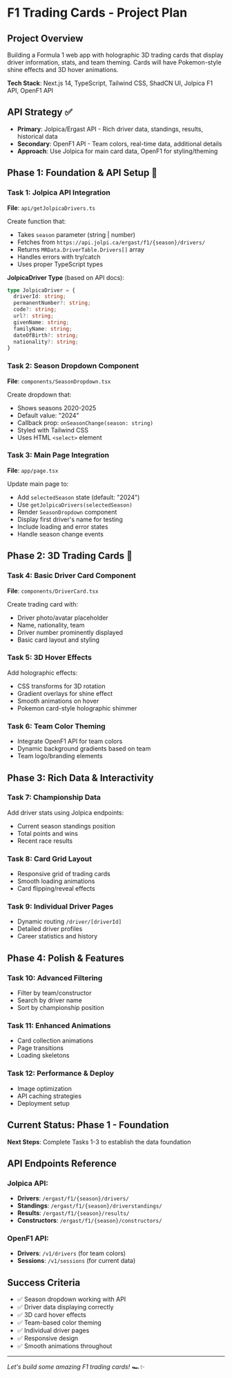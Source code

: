 # F1 Trading Cards - Project Plan

## Project Overview
Building a Formula 1 web app with holographic 3D trading cards that display driver information, stats, and team theming. Cards will have Pokemon-style shine effects and 3D hover animations.

**Tech Stack**: Next.js 14, TypeScript, Tailwind CSS, ShadCN UI, Jolpica F1 API, OpenF1 API

## API Strategy ✅
- **Primary**: Jolpica/Ergast API - Rich driver data, standings, results, historical data
- **Secondary**: OpenF1 API - Team colors, real-time data, additional details
- **Approach**: Use Jolpica for main card data, OpenF1 for styling/theming

## Phase 1: Foundation & API Setup 🚧

### Task 1: Jolpica API Integration
**File**: `api/getJolpicaDrivers.ts`

Create function that:
- Takes `season` parameter (string | number)
- Fetches from `https://api.jolpi.ca/ergast/f1/{season}/drivers/`
- Returns `MRData.DriverTable.Drivers[]` array
- Handles errors with try/catch
- Uses proper TypeScript types

**JolpicaDriver Type** (based on API docs):
```typescript
type JolpicaDriver = {
  driverId: string;
  permanentNumber?: string;
  code?: string;
  url?: string;
  givenName: string;
  familyName: string;
  dateOfBirth?: string;
  nationality?: string;
}
```

### Task 2: Season Dropdown Component
**File**: `components/SeasonDropdown.tsx`

Create dropdown that:
- Shows seasons 2020-2025
- Default value: "2024"
- Callback prop: `onSeasonChange(season: string)`
- Styled with Tailwind CSS
- Uses HTML `<select>` element

### Task 3: Main Page Integration
**File**: `app/page.tsx`

Update main page to:
- Add `selectedSeason` state (default: "2024")
- Use `getJolpicaDrivers(selectedSeason)` 
- Render `SeasonDropdown` component
- Display first driver's name for testing
- Include loading and error states
- Handle season change events

## Phase 2: 3D Trading Cards 🎯

### Task 4: Basic Driver Card Component
**File**: `components/DriverCard.tsx`

Create trading card with:
- Driver photo/avatar placeholder
- Name, nationality, team
- Driver number prominently displayed
- Basic card layout and styling

### Task 5: 3D Hover Effects
Add holographic effects:
- CSS transforms for 3D rotation
- Gradient overlays for shine effect
- Smooth animations on hover
- Pokemon card-style holographic shimmer

### Task 6: Team Color Theming
- Integrate OpenF1 API for team colors
- Dynamic background gradients based on team
- Team logo/branding elements

## Phase 3: Rich Data & Interactivity

### Task 7: Championship Data
Add driver stats using Jolpica endpoints:
- Current season standings position
- Total points and wins
- Recent race results

### Task 8: Card Grid Layout
- Responsive grid of trading cards
- Smooth loading animations
- Card flipping/reveal effects

### Task 9: Individual Driver Pages
- Dynamic routing `/driver/[driverId]`
- Detailed driver profiles
- Career statistics and history

## Phase 4: Polish & Features

### Task 10: Advanced Filtering
- Filter by team/constructor
- Search by driver name
- Sort by championship position

### Task 11: Enhanced Animations
- Card collection animations
- Page transitions
- Loading skeletons

### Task 12: Performance & Deploy
- Image optimization
- API caching strategies
- Deployment setup

## Current Status: Phase 1 - Foundation
**Next Steps**: Complete Tasks 1-3 to establish the data foundation

## API Endpoints Reference

### Jolpica API:
- **Drivers**: `/ergast/f1/{season}/drivers/`
- **Standings**: `/ergast/f1/{season}/driverstandings/`
- **Results**: `/ergast/f1/{season}/results/`
- **Constructors**: `/ergast/f1/{season}/constructors/`

### OpenF1 API:
- **Drivers**: `/v1/drivers` (for team colors)
- **Sessions**: `/v1/sessions` (for current data)

## Success Criteria
- ✅ Season dropdown working with API
- ✅ Driver data displaying correctly
- ✅ 3D card hover effects
- ✅ Team-based color theming
- ✅ Individual driver pages
- ✅ Responsive design
- ✅ Smooth animations throughout

---

*Let's build some amazing F1 trading cards! 🏎️✨*